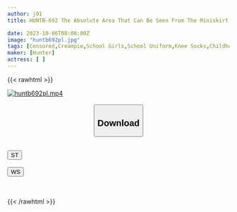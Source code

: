 ```yaml
---
author: j91
title: HUNTB-692 The Absolute Area That Can Be Seen From The Miniskirt And Knee-highs Of A Childhood Friend Who Is Timid And Cannot Refuse Is So Erotic That She Has A Full Erection! When I Took The Plunge And Asked Her To Put My Dick In Between...

date: 2023-10-06T00:08:00Z
image: "huntb692pl.jpg"
tags: [Censored,Creampie,School Girls,School Uniform,Knee Socks,Childhood Friend	]
maker: [Hunter]
actress: [ ]
---
```



{{< rawhtml >}}

<div class="video" data-videoid="74opAVYw6qUArJ1">
    <a href="javascript:;">
        <img src="https://my.j91.asia/posts/huntb692pl/huntb692pl.jpg" width="WIDTH" height="HEIGHT" alt="huntb692pl.mp4" loading="lazy">
    </a>
</div>

<script type="text/javascript" src="https://j91.asia/asset/on-demand-st.js"></script>

<br>
  <link rel="stylesheet" href="https://j91.asia/asset/bs5.css">
  
  <center>
  <button class="btn btn-primary" type="button" data-bs-toggle="collapse" data-bs-target=".multi-collapse" aria-expanded="false" aria-controls="multiCollapseExample1 multiCollapseExample2"><h2>Download</h2></button></center>
</p>
<div class="row">
  <div class="col">
    <div class="collapse multi-collapse" id="multiCollapseExample1">
      <div class="card card-body">
	      	      <br>
<div class="buttons">  
<a href="https://streamtape.to/v/74opAVYw6qUArJ1"><button class="btn-hover color-3"><i class="fa fa-download"></i> ST</button></a></div>
    </div>
  </div>
</div>
  <div class="col">
    <div class="collapse multi-collapse" id="multiCollapseExample2">
      <div class="card card-body">
	      <br>
<div class="buttons">
    <a href="https://wolfstream.tv/bdyfuefi81s8"><button class="btn-hover color-9"><i class="fa fa-download"></i> WS</button></a></div>
<br><br>
      </div>
    </div>
  </div>
</div>

{{< /rawhtml >}}
